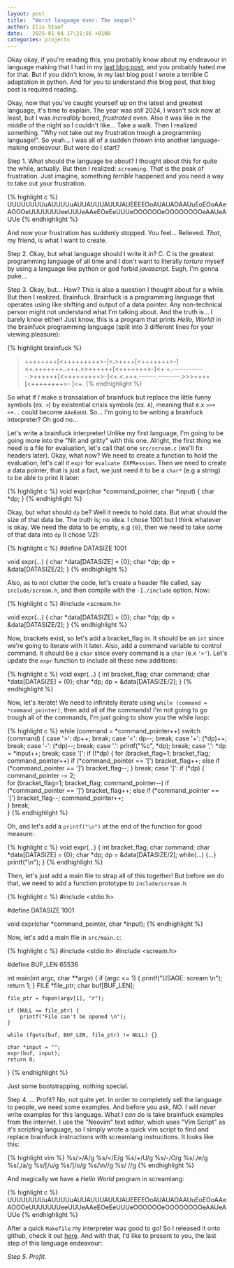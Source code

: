```yaml
---
layout: post
title:  "Worst language ever: The sequel"
author: Elis Staaf
date:   2025-01-04 17:21:56 +0100
categories: projects
---
```


Okay okay, if you're reading this, you probably know about my endeavour
in language making that I had in my
[last blog post](https://elisstaaf.github.io/projects/2025/01/01/worst-language.html),
and you probably hated me for that. But if you didn't know, in my last blog
post I wrote a terrible C adaptation in python. And for you to understand *this*
blog post, that blog post is required reading.

Okay, now that you've caught yourself up on the latest and greatest language,
it's time to explain. The year was *still* 2024, I wasn't sick now at least,
but I was *incredibly* bored, *frustrated* even. Also it was like in the middle
of the night so I couldn't like... Take a walk. Then I realized something. "Why
not take out my frustration trough a programming language!". So yeah... I was
all of a sudden thrown into another language-making endeavour. But were do I 
start?

Step 1. What should the language be about? I thought about this for quite
the while, actually. But then I realized: `screaming`. *That* is the peak of
frustration. Just imagine, something *terrible* happened and you need a way
to take out your frustration.

{% highlight c %}
UUUUUUUUuAUUUUuAUUAUUUAUUUAUEEEEOoAUAUAOAAUuEoEOoAAeAOOOeUUUUUUUeeUUUeAAeEOeEeUUUeOOOOOOeOOOOOOOOeAAUeAUUe
{% endhighlight %}

And now your frustration has suddenly stopped. You feel... Relieved. *That*, my
friend, is what I want to create.

Step 2. Okay, but what language should I write it *in*? C. C is the greatest
programming language of all time and I don't want to literally *torture* myself
by using a language like python or god forbid *javascript*. Eugh, I'm gonna puke...

Step 3. Okay, but... How? This is also a question I thought about for a while.
But then I realized. Brainfuck. Brainfuck is a programming language that
operates using like shifting and output of a data pointer. Any non-technical
person might not understand what I'm talking about. And the truth is... I
barely know either! Just know, this is a program that prints *Hello, World!* 
in the brainfuck programming language (split into 3 different lines
for your viewing pleasure):

{% highlight brainfuck %}
>++++++++[<+++++++++>-]<.>++++[<+++++++>-]<+.+++++++..+++.>>++++++[<+++++++>-]<+
+.------------.>++++++[<+++++++++>-]<+.<.+++.------.--------.>>>++++[<++++++++>-
]<+.
{% endhighlight %}

So what if *I* make a transalation of brainfuck but replace the little funny
symbols (ex. `>`) by existential crisis symbols (ex. `A`), meaning that e.x
`>>+<+..` could become `AAeEeUU`. So... I'm going to be writing a brainfuck
interpreter? Oh god no...

Let's write a brainfuck interpreter! Unlike my first language, I'm going to
be going more into the "Nit and gritty" with this one. Alright, the first thing
we need is a file for evaluation, let's call that one `src/scream.c` (we'll fix 
headers later). Okay, what now? We need to create a function to hold the
evaluation, let's call it `expr` for `evaluate EXPRession`. Then we need
to create a data pointer, that is just a fact, we just need it to be a 
``char*`` (e.g a string) to be able to print it later:

{% highlight c %}
void expr(char *command_pointer, char *input) {
    char *dp;
}
{% endhighlight %}

Okay, but what should `dp` be? Well it needs to hold data. But what
should the size of that data be. The truth is; no idea. I chose 1001
but I think whatever is okay. We need the data to be empty, e.g `{0}`,
then we need to take some of that data into `dp` (I chose 1/2):

{% highlight c %}
#define DATASIZE 1001

void expr(...) {
    char *data[DATASIZE] = {0};
    char *dp;
    dp = &data[DATASIZE/2];
}
{% endhighlight %}

Also, as to not clutter the code, let's create a header file called,
say `include/scream.h`, and then compile with the `-I./include`
option. Now:

{% highlight c %}
#include <scream.h>

void expr(...) {
    char *data[DATASIZE] = {0};
    char *dp;
    dp = &data[DATASIZE/2];
}
{% endhighlight %}

Now, brackets exist, so let's add a bracket_flag in. It should
be an `int` since we're going to iterate with it later. Also,
add a command variable to control command. It should be a
`char` since every command is a `char` (e.x `'>'`). Let's
update the `expr` function to include all these new additions:

{% highlight c %}
void expr(...) {
    int bracket_flag;
    char command;
    char *data[DATASIZE] = {0};
    char *dp;
    dp = &data[DATASIZE/2];
}
{% endhighlight %}

Now, let's iterate! We need to infinitely iterate using `while (command = *command_pointer)`,
then add all of the commands! I'm not going to go trough all of the commands, I'm just
going to show you the while loop:

{% highlight c %}
  while (command = *command_pointer++)
    switch (command) {
    case '>':
      dp++;
      break;
    case '<':
      dp--;
      break;
    case '+':
      (*dp)++;
      break;
    case '-':
      (*dp)--;
      break;
    case '.':
      printf("%c", *dp);
      break;
    case ',': 
      *dp = *input++;
      break;
    case '[':
      if (!*dp) { 
        for (bracket_flag=1; bracket_flag; command_pointer++)
          if (*command_pointer == '[')
            bracket_flag++;
          else if (*command_pointer == ']')
            bracket_flag--;
      } 
      break;
    case ']':
      if (*dp) {
        command_pointer -= 2;  
        for (bracket_flag=1; bracket_flag; command_pointer--)
          if (*command_pointer == ']')
            bracket_flag++;
          else if (*command_pointer == '[')
            bracket_flag--;
        command_pointer++;     
      }
      break;  
    }
{% endhighlight %}

Oh, and let's add a `printf("\n")` at the end
of the function for good measure:

{% highlight c %}
void expr(...) {
    int bracket_flag;
    char command;
    char *data[DATASIZE] = {0};
    char *dp;
    dp = &data[DATASIZE/2];
    while(...) {...}
    printf("\n");
}
{% endhighlight %}

Then, let's just add a main file to strap all of this together!
But before we do that, we need to add a function prototype to
`include/scream.h`:

{% highlight c %}
#include <stdio.h>

#define DATASIZE 1001

void expr(char *command_pointer, char *input);
{% endhighlight %}

Now, let's add a main file in `src/main.c`:

{% highlight c %}
#include <stdio.h>
#include <scream.h>

#define BUF_LEN 65536

int main(int argc, char **argv) {
    if (argc <= 1) {
        printf("USAGE: scream <file>\n");
        return 1;
    }
    FILE *file_ptr;
    char buf[BUF_LEN];

    file_ptr = fopen(argv[1], "r");

    if (NULL == file_ptr) {
        printf("File can't be opened \n");
    }

    while (fgets(buf, BUF_LEN, file_ptr) != NULL) {}
	
	char *input = "";
	expr(buf, input);
	return 0;
}
{% endhighlight %}

Just some bootstrapping, nothing special.

Step 4. ... Profit? No, not quite yet. In order to completely sell the
language to people, we need some examples. And before you ask, *NO*. I
will *never* write examples for this language. What I *can* do is take
brainfuck examples from the internet. I use the "Neovim" text editor,
which uses "Vim Script" as it's scripting language, so I simply wrote
a quick vim script to find and replace brainfuck instructions with
screamlang instructions. It looks like this:

{% highlight vim %}
%s/>/A/g
%s/</E/g
%s/+/U/g
%s/-/O/g
%s/\./e/g
%s/,/a/g
%s/\[/u/g
%s/\]/o/g
%s/\n//g
%s/ //g
{% endhighlight %}

And magically we have a *Hello World* program in screamlang:

{% highlight c %}
UUUUUUUUuAUUUUuAUUAUUUAUUUAUEEEEOoAUAUAOAAUuEoEOoAAeAOOOeUUUUUUUeeUUUeAAeEOeEeUUUeOOOOOOeOOOOOOOOeAAUeAUUe
{% endhighlight %}

After a quick `Makefile` my interpreter was good to go! So I released it onto github,
check it out [here](https://github.com/ElisStaaf/scream). And with that, I'd like to
present to you, the last step of this language endeavour:

*Step 5. Profit.*
